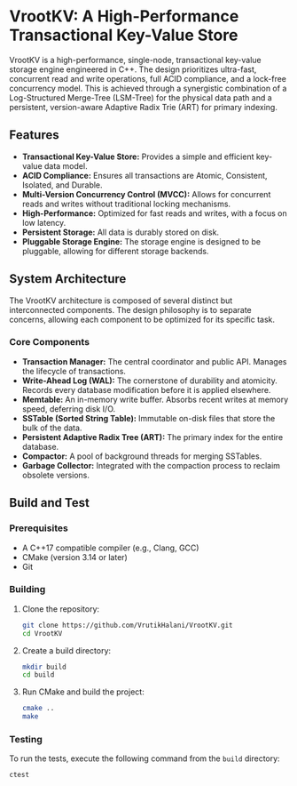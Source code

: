 # VrootKV: A High-Performance Transactional Key-Value Store

VrootKV is a high-performance, single-node, transactional key-value storage engine engineered in C++. The design prioritizes ultra-fast, concurrent read and write operations, full ACID compliance, and a lock-free concurrency model. This is achieved through a synergistic combination of a Log-Structured Merge-Tree (LSM-Tree) for the physical data path and a persistent, version-aware Adaptive Radix Trie (ART) for primary indexing.

## Features

*   **Transactional Key-Value Store:** Provides a simple and efficient key-value data model.
*   **ACID Compliance:** Ensures all transactions are Atomic, Consistent, Isolated, and Durable.
*   **Multi-Version Concurrency Control (MVCC):** Allows for concurrent reads and writes without traditional locking mechanisms.
*   **High-Performance:** Optimized for fast reads and writes, with a focus on low latency.
*   **Persistent Storage:** All data is durably stored on disk.
*   **Pluggable Storage Engine:** The storage engine is designed to be pluggable, allowing for different storage backends.

## System Architecture

The VrootKV architecture is composed of several distinct but interconnected components. The design philosophy is to separate concerns, allowing each component to be optimized for its specific task.

### Core Components

*   **Transaction Manager:** The central coordinator and public API. Manages the lifecycle of transactions.
*   **Write-Ahead Log (WAL):** The cornerstone of durability and atomicity. Records every database modification before it is applied elsewhere.
*   **Memtable:** An in-memory write buffer. Absorbs recent writes at memory speed, deferring disk I/O.
*   **SSTable (Sorted String Table):** Immutable on-disk files that store the bulk of the data.
*   **Persistent Adaptive Radix Tree (ART):** The primary index for the entire database.
*   **Compactor:** A pool of background threads for merging SSTables.
*   **Garbage Collector:** Integrated with the compaction process to reclaim obsolete versions.

## Build and Test

### Prerequisites

*   A C++17 compatible compiler (e.g., Clang, GCC)
*   CMake (version 3.14 or later)
*   Git

### Building

1.  Clone the repository:

    ```bash
    git clone https://github.com/VrutikHalani/VrootKV.git
    cd VrootKV
    ```

2.  Create a build directory:

    ```bash
    mkdir build
    cd build
    ```

3.  Run CMake and build the project:

    ```bash
    cmake ..
    make
    ```

### Testing

To run the tests, execute the following command from the `build` directory:

```bash
ctest
```
